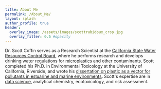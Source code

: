 ```yaml
---
title: About Me
permalink: /About_Me/
layout: splash
author_profile: true
header:
  overlay_image: /assets/images/scottrubidoux_crop.jpg
  overlay_filter: 0.5 #opacity
---
```


Dr. Scott Coffin serves as a Research Scientist at the [California State Water Resources Control Board](https://agency.calepa.ca.gov/StaffDirectory/detail.asp?UID=69294&BDO=7&VW=DET), where he performs research and develops drinking water regulations for [microplastics](https://www.waterboards.ca.gov/drinking_water/certlic/drinkingwater/microplastics.html) and other contaminants. Scott completed his Ph.D. in Environmental Toxicology at the University of California, Riverside, and wrote his [dissertation on plastic as a vector for pollutants in estuarine and marine environments](https://www.proquest.com/dissertations-theses/plastic-as-vector-pollutants-estuarine-marine/docview/2188322076/se-2?accountid=201395). Scott's expertise are in [data science](https://github.com/ScottCoffin), analytical chemistry, ecotoxicology, and risk assessment.
